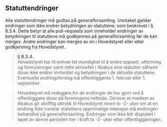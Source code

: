 ## Statuttendringer
Alle statuttendringer må godtas på generalforsamling. Unntaket gjelder endringer
som ikke endrer betydningen av statuttene, som beskrevet i § 8.3.4. Dette betyr 
at alle pull-requests som inneholder endringer av betydningen til statuttene må 
godkjennes på generalforsamling før de kan merges. Andre endringer kan merges av 
en i Hovedstyret eller etter godkjenning fra Hovedstyret.

>**§ 8.3.4.**   
Hovedstyret har til enhver tid myndighet til å endre oppsett, utforming og 
formuleringer samt rette skrivefeil i Abakus sine statutter såfremt disse 
ikke endrer innholdet og betydningen i de aktuelle statuttene. Eventuelle 
endringsforslag må offentliggjøres 1. februar eller 1. september.

> Hovedstyret må redegjøre for de endringer de har gjort ved å offentliggjøre 
disse på foreningens nettside. Dersom et medlem av Abakus gir skriftlig uttrykk 
til Hovedstyret innen to -2- uker om at en endring ikke ivaretar statuttens 
opprinnelige intensjon må endringen behandles på generalforsamling. Endringer 
som ikke blir disputert i løpet av denne perioden trer i kraft to -2- uker etter 
offentliggjøringen.
